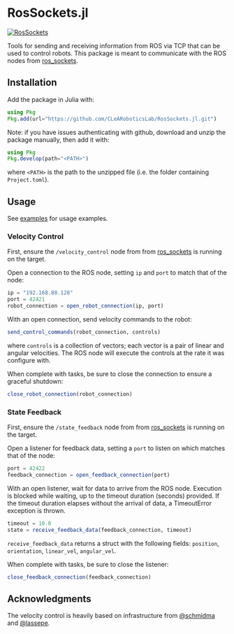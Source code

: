 # RosSockets.jl

[![RosSockets](https://github.com/CLeARoboticsLab/RosSockets.jl/actions/workflows/test.yml/badge.svg)](https://github.com/CLeARoboticsLab/RosSockets.jl/actions/workflows/test.yml)

Tools for sending and receiving information from ROS via TCP that can be used to control robots.
This package is meant to communicate with the ROS nodes from [ros_sockets](https://github.com/CLeARoboticsLab/ros_sockets).

## Installation

Add the package in Julia with:

```jl
using Pkg
Pkg.add(url="https://github.com/CLeARoboticsLab/RosSockets.jl.git")
```

Note: if you have issues authenticating with github, download and unzip the package manually, then add it with:

```jl
using Pkg
Pkg.develop(path="<PATH>")
```

where `<PATH>` is the path to the unzipped file (i.e. the folder containing `Project.toml`).

## Usage

See [examples](examples/) for usage examples.

### Velocity Control

First, ensure the `/velocity_control` node from from [ros_sockets](https://github.com/CLeARoboticsLab/ros_sockets) is running on the target.

Open a connection to the ROS node, setting `ip` and `port` to match that of the node:

```jl
ip = "192.168.88.128"
port = 42421
robot_connection = open_robot_connection(ip, port)
```

With an open connection, send velocity commands to the robot:

```jl
send_control_commands(robot_connection, controls)
```

where `controls` is a collection of vectors; each vector is a pair of linear and angular velocities.
The ROS node will execute the controls at the rate it was configure with.

When complete with tasks, be sure to close the connection to ensure a graceful shutdown:

```jl
close_robot_connection(robot_connection)
```

### State Feedback

First, ensure the `/state_feedback` node from from [ros_sockets](https://github.com/CLeARoboticsLab/ros_sockets) is running on the target.

Open a listener for feedback data, setting a `port` to listen on which matches that of the node:

```jl
port = 42422
feedback_connection = open_feedback_connection(port)
```

With an open listener, wait for data to arrive from the ROS node.
Execution is blocked while waiting, up to the timeout duration (seconds) provided.
If the timeout duration elapses without the arrival of data, a TimeoutError exception is thrown.

```jl
timeout = 10.0
state = receive_feedback_data(feedback_connection, timeout)
```

`receive_feedback_data` returns a struct with the following fields: `position`, `orientation`, `linear_vel`, `angular_vel`.

When complete with tasks, be sure to close the listener:

```jl
close_feedback_connection(feedback_connection)
```

## Acknowledgments

The velocity control is heavily based on infrastructure from [@schmidma](https://github.com/schmidma) and [@lassepe](https://github.com/lassepe).
